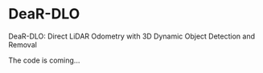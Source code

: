 # DeaR-DLO
DeaR-DLO: Direct LiDAR Odometry with 3D Dynamic Object Detection and Removal

The code is coming...
